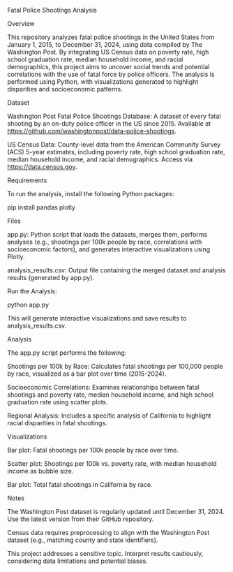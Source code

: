 Fatal Police Shootings Analysis

Overview

This repository analyzes fatal police shootings in the United States from January 1, 2015, to December 31, 2024, using data compiled by The Washington Post. By integrating US Census data on poverty rate, high school graduation rate, median household income, and racial demographics, this project aims to uncover social trends and potential correlations with the use of fatal force by police officers. The analysis is performed using Python, with visualizations generated to highlight disparities and socioeconomic patterns.

Dataset

Washington Post Fatal Police Shootings Database: A dataset of every fatal shooting by an on-duty police officer in the US since 2015. Available at https://github.com/washingtonpost/data-police-shootings.

US Census Data: County-level data from the American Community Survey (ACS) 5-year estimates, including poverty rate, high school graduation rate, median household income, and racial demographics. Access via https://data.census.gov.

Requirements

To run the analysis, install the following Python packages:

pip install pandas plotly

Files





app.py: Python script that loads the datasets, merges them, performs analyses (e.g., shootings per 100k people by race, correlations with socioeconomic factors), and generates interactive visualizations using Plotly.



analysis_results.csv: Output file containing the merged dataset and analysis results (generated by app.py).






Run the Analysis:

python app.py

This will generate interactive visualizations and save results to analysis_results.csv.

Analysis

The app.py script performs the following:





Shootings per 100k by Race: Calculates fatal shootings per 100,000 people by race, visualized as a bar plot over time (2015-2024).



Socioeconomic Correlations: Examines relationships between fatal shootings and poverty rate, median household income, and high school graduation rate using scatter plots.



Regional Analysis: Includes a specific analysis of California to highlight racial disparities in fatal shootings.

Visualizations





Bar plot: Fatal shootings per 100k people by race over time.



Scatter plot: Shootings per 100k vs. poverty rate, with median household income as bubble size.



Bar plot: Total fatal shootings in California by race.

Notes





The Washington Post dataset is regularly updated until December 31, 2024. Use the latest version from their GitHub repository.



Census data requires preprocessing to align with the Washington Post dataset (e.g., matching county and state identifiers).



This project addresses a sensitive topic. Interpret results cautiously, considering data limitations and potential biases.